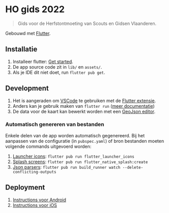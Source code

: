# HO gids 2022
> Gids voor de Herfstontmoeting van Scouts en Gidsen Vlaanderen.

Gebouwd met [Flutter](https://docs.flutter.dev/).

## Installatie
1. Installeer flutter: [Get started](https://docs.flutter.dev/get-started/install).
2. De app source code zit in `lib/` en `assets/`.
3. Als je IDE dit niet doet, run `flutter pub get`.

## Development
1. Het is aangeraden om [VSCode](https://code.visualstudio.com/) te gebruiken met de [Flutter extensie](https://marketplace.visualstudio.com/items?itemName=Dart-Code.flutter).
2. Anders kan je gebruik maken van `flutter run` ([meer documentatie](https://docs.flutter.dev/get-started/test-drive?tab=terminal))
3. De data voor de kaart kan bewerkt worden met een [GeoJson editor](https://geoman.io/geojson-editor).

### Automatisch genereren van bestanden
Enkele delen van de app worden automatisch gegenereerd. Bij het aanpassen van de configuratie (in `pubspec.yaml`) of bron bestanden moeten volgende commands uitgevoerd worden:
1. [Launcher icons](https://pub.dev/packages/flutter_launcher_icons): `flutter pub run flutter_launcher_icons`
2. [Splash screens](https://pub.dev/packages/flutter_native_splash): `flutter pub run flutter_native_splash:create`
2. [Json parsers](https://pub.dev/packages/json_serializable): `flutter pub run build_runner watch --delete-conflicting-outputs`

## Deployment
1. [Instructions voor Android](https://docs.flutter.dev/deployment/android)
2. [Instructions voor iOS](https://docs.flutter.dev/deployment/ios)
